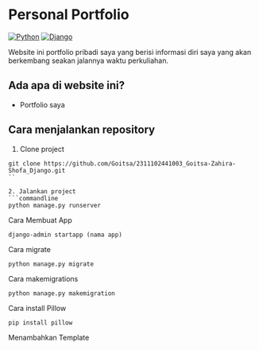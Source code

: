 # Personal Portfolio

[![Python](https://img.shields.io/badge/Python-3776AB?logo=python&logoColor=fff)](#)
[![Django](https://img.shields.io/badge/Django-%23092E20.svg?logo=django&logoColor=white)](#)

Website ini portfolio pribadi saya yang berisi informasi diri saya yang akan berkembang seakan jalannya waktu perkuliahan.

## Ada apa di website ini?

- Portfolio saya

## Cara menjalankan repository

1. Clone project
```commandline
git clone https://github.com/Goitsa/2311102441003_Goitsa-Zahira-Shofa_Django.git
``

2. Jalankan project
```commandline
python manage.py runserver
```

Cara Membuat App
```commandline
django-admin startapp (nama app)
```
Cara migrate
```commandline
python manage.py migrate
```
Cara makemigrations
```commandline
python manage.py makemigration
```
Cara install Pillow
```commandline
pip install pillow
```

Menambahkan Template